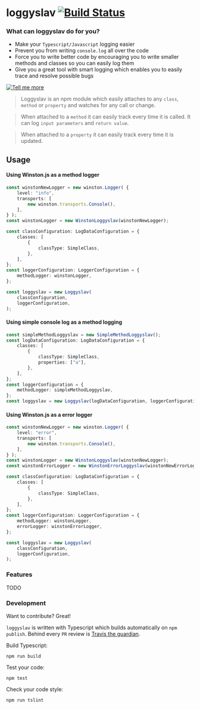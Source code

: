 # loggyslav [![Build Status](https://travis-ci.org/degordian/loggyslav.svg?branch=master)](https://travis-ci.org/degordian/loggyslav)

### What can loggyslav do for you?
- Make your `Typescript/Javascript` logging easier
- Prevent you from writing `console.log` all over the code
- Force you to write better code by encouraging you to write smaller methods and classes so you can easily log them 
- Give you a great tool with smart logging which enables you to easily trace and resolve possible bugs

[![Tell me more](https://media.makeameme.org/created/curious-tell-me.jpg)](https://github.com/degordian/loggyslav)

> Loggyslav is an npm module which easily attaches to any `class`, `method` or `property` and watches for any call or change.

> When attached to a `method` it can easily track every time it is called. It can log `input parameters` and `return value`.

> When attached to a `property` it can easily track every time it is updated.

## Usage
#### Using Winston.js as a method logger

```typescript
const winstonNewLogger = new winston.Logger( {
    level: "info",
    transports: [
        new winston.transports.Console(),
    ],
} );
const winstonLogger = new WinstonLoggyslav(winstonNewLogger);

const classConfiguration: LogDataConfiguration = {
    classes: [
        {
            classType: SimpleClass,
        },
    ],
};
const loggerConfiguration: LoggerConfiguration = {
    methodLogger: winstonLogger,
};

const loggyslav = new Loggyslav(
    classConfiguration,
    loggerConfiguration,
);
```

#### Using simple console log as a method logging
```typescript
const simpleMethodLoggyslav = new SimpleMethodLoggyslav();
const logDataConfiguration: LogDataConfiguration = {
    classes: [
        {
            classType: SimpleClass,
            properties: ["a"],
        },
    ],
};
const loggerConfiguration = {
    methodLogger: simpleMethodLoggyslav,
};
const loggyslav = new Loggyslav(logDataConfiguration, loggerConfiguration);
```

#### Using Winston.js as a error logger

```typescript
const winstonNewLogger = new winston.Logger( {
    level: "error",
    transports: [
        new winston.transports.Console(),
    ],
} );
const winstonLogger = new WinstonLoggyslav(winstonNewLogger);
const winstonErrorLogger = new WinstonErrorLoggyslav(winstonNewErrorLogger);

const classConfiguration: LogDataConfiguration = {
    classes: [
        {
            classType: SimpleClass,
        },
    ],
};
const loggerConfiguration: LoggerConfiguration = {
    methodLogger: winstonLogger,
    errorLogger: winstonErrorLogger,
};

const loggyslav = new Loggyslav(
    classConfiguration,
    loggerConfiguration,
);
```
### Features
TODO
### Development

Want to contribute? Great!

`loggyslav` is written with Typescript which builds automatically on `npm publish`. Behind every `PR` review is [Travis the guardian](https://travis-ci.org/degordian/loggyslav).

Build Typescript:
```
npm run build
```

Test your code:
```
npm test
```

Check your code style:
```
npm run tslint
```

